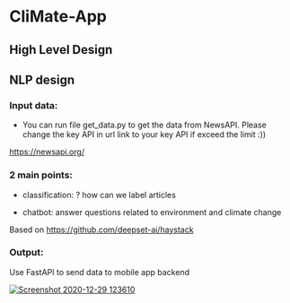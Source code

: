 # CliMate-App
## High Level Design

## NLP design
### Input data: 
+ You can run file get_data.py to get the data from NewsAPI. Please change the key API in url link to your key API if exceed the limit :))

https://newsapi.org/

### 2 main points:
+ classification: ? how can we label articles

+ chatbot: answer questions related to environment and climate change

Based on https://github.com/deepset-ai/haystack
### Output:
Use FastAPI to send data to mobile app backend

[
![Screenshot 2020-12-29 123610](https://user-images.githubusercontent.com/30380242/105354141-1922eb00-5c2b-11eb-8008-de6b0edebf83.jpg)
](url)
